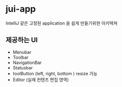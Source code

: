 # jui-app

IntelliJ 같은 고정된 application 을 쉽게 만들기위한 아키텍쳐 

## 제공하는 UI 

* Menubar 
* Toolbar 
* NavigationBar
* Statusbar
* toolButton (left, right, bottom ) resize 가능 
* Editor (실제 컨텐츠 편집 영역) 


